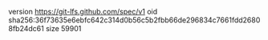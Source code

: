 version https://git-lfs.github.com/spec/v1
oid sha256:36f73635e6ebfc642c314d0b56c5b2fbb66de296834c7661fdd26808fb24dc61
size 59901
